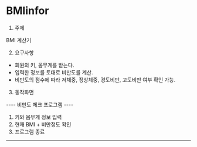 # BMIinfor

1. 주제

BMI 계산기

2. 요구사항

- 회원의 키, 몸무게를 받는다.
- 입력한 정보를 토대로 비만도를 계산.
- 비만도의 점수에 따라 저체중, 정상체중, 경도비만, 고도비만 여부 확인 가능.

3. 동작화면

---- 비만도 체크 프로그램 ----
1. 키와 몸무게 정보 입력
2. 현재 BMI + 비만정도 확인 
3. 프로그램 종료
----------------------------
